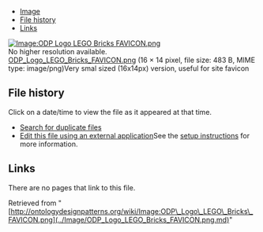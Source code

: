 * [Image](../Image/ODP_Logo_LEGO_Bricks_FAVICON.png.md#file)
* [File history](../Image/ODP_Logo_LEGO_Bricks_FAVICON.png.md#filehistory)
* [Links](../Image/ODP_Logo_LEGO_Bricks_FAVICON.png.md#filelinks)

[![Image:ODP Logo LEGO Bricks FAVICON.png](../../../images/4/4e/ODP_Logo_LEGO_Bricks_FAVICON.png)](../../../images/4/4e/ODP_Logo_LEGO_Bricks_FAVICON.png)  
No higher resolution available.  
[ODP\_Logo\_LEGO\_Bricks\_FAVICON.png](../../../images/4/4e/ODP_Logo_LEGO_Bricks_FAVICON.png)‎ (16 × 14 pixel, file size: 483 B, MIME type: image/png)Very smal sized (16x14px) version, useful for site favicon




## File history

Click on a date/time to view the file as it appeared at that time.



  
* [Search for duplicate files](http://ontologydesignpatterns.org/wiki/Special:FileDuplicateSearch/ODP_Logo_LEGO_Bricks_FAVICON.png "Special:FileDuplicateSearch/ODP Logo LEGO Bricks FAVICON.png")
* [Edit this file using an external application](http://ontologydesignpatterns.org/wiki/index.php?title=Image:ODP_Logo_LEGO_Bricks_FAVICON.png&action=edit&externaledit=true&mode=file "Image:ODP Logo LEGO Bricks FAVICON.png")See the [setup instructions](http://www.mediawiki.org/wiki/Manual:External_editors "http://www.mediawiki.org/wiki/Manual:External_editors") for more information.

## Links



There are no pages that link to this file.




Retrieved from "[http://ontologydesignpatterns.org/wiki/Image:ODP\_Logo\_LEGO\_Bricks\_FAVICON.png](../Image/ODP_Logo_LEGO_Bricks_FAVICON.png.md)"